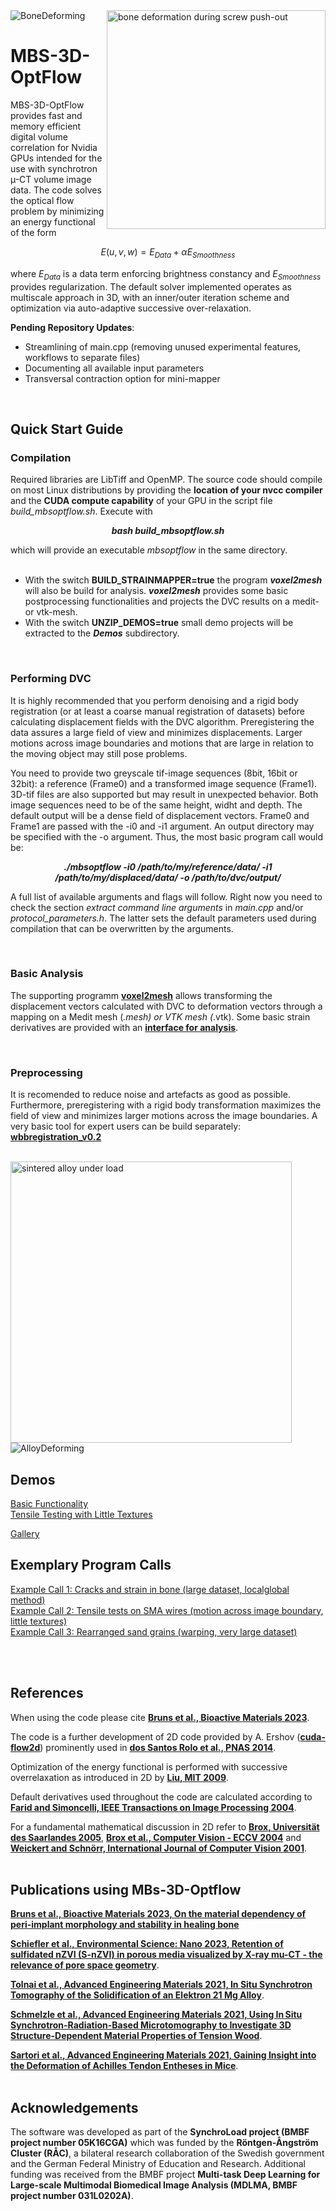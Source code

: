 

<picture>
  <img src="syn0134_deformation.gif" width="350" title="bone deformation during screw push-out" align="right">
  <img alt="BoneDeforming">
</picture>

# MBS-3D-OptFlow

MBS-3D-OptFlow provides fast and memory efficient digital volume correlation for Nvidia GPUs intended for the use with synchrotron µ-CT volume image data. The code solves the optical flow problem by minimizing an energy functional of the form

$$ E(u,v,w) = E_{Data} + \alpha E_{Smoothness} $$

where $`E_{Data}`$ is a data term enforcing brightness constancy and $` E_{Smoothness} `$ provides regularization. The default solver implemented operates as multiscale approach in 3D, with an  inner/outer iteration scheme and optimization via auto-adaptive successive over-relaxation.

**Pending Repository Updates**:
  - Streamlining of main.cpp (removing unused experimental features, workflows to separate files)
  - Documenting all available input parameters
  - Transversal contraction option for mini-mapper
<br>

## Quick Start Guide

### Compilation

Required libraries are LibTiff and OpenMP. The source code should compile on most Linux distributions by providing the **location of your nvcc compiler** and the **CUDA compute capability** of your GPU in the script file *build_mbsoptflow.sh*. Execute with 

***<p align="center"> bash build_mbsoptflow.sh </p>***

which will provide an executable *mbsoptflow* in the same directory.
<br>
<br> 
- With the switch **BUILD_STRAINMAPPER=true** the program ***voxel2mesh*** will also be build for analysis. ***voxel2mesh*** provides some basic postprocessing functionalities and projects the DVC results on a medit- or vtk-mesh.
- With the switch **UNZIP_DEMOS=true** small demo projects will be extracted to the ***Demos*** subdirectory.
<br>

### Performing DVC

It is highly recommended that you perform denoising and a rigid body registration (or at least a coarse manual registration of datasets) before calculating displacement fields with the DVC algorithm. Preregistering the data assures a large field of view and minimizes displacements. Larger motions across image boundaries and motions that are large in relation to the moving object may still pose problems.

You need to provide two greyscale tif-image sequences (8bit, 16bit or 32bit): a reference (Frame0) and a transformed image sequence (Frame1). 3D-tif files are also supported but may result in unexpected behavior. Both image sequences need to be of the same height, widht and depth. The default output will be a dense field of displacement vectors. Frame0 and Frame1 are passed with the -i0 and -i1 argument. An output directory may be specified with the -o argument. Thus, the most basic program call would be:

***<p align="center"> ./mbsoptflow -i0 /path/to/my/reference/data/ -i1 /path/to/my/displaced/data/ -o /path/to/dvc/output/</p>***

A full list of available arguments and flags will follow. Right now you need to check the section *extract command line arguments* in *main.cpp* and/or *protocol_parameters.h*. The latter sets the default parameters  used during compilation that can be overwritten by the arguments.

<br>

### Basic Analysis

The supporting programm **[voxel2mesh](/Documentation/voxel2mesh.md)** allows transforming the displacement vectors calculated with DVC to deformation vectors through a mapping on a Medit mesh (*.mesh) or VTK mesh (*.vtk). Some basic strain derivatives are provided with an **[interface for analysis](/Documentation/voxel2mesh.md)**.

<br>

### Preprocessing

It is recomended to reduce noise and artefacts as good as possible. Furthermore, preregistering with a rigid body transformation maximizes the field of view and minimizes larger motions across the image boundaries. A very basic tool for expert users can be build separately: **[wbbregistration_v0.2](/Preregistration/README.md)**

<br>

<picture>
  <img src="transversalcontraction.png" width="450" title="sintered alloy under load" align="left">
  <img alt="AlloyDeforming">
</picture>

## Demos 
[Basic Functionality](https://github.com/brunsst/MBS-3D-OptFlow/blob/main/Demos/RayDemo/README.md)
<br>
[Tensile Testing with Little Textures](https://github.com/brunsst/MBS-3D-OptFlow/blob/main/Demos/WireDemo/README.md)
<br>

[Gallery](/Documentation/gallery.md)
<br>

## Exemplary Program Calls

[Example Call 1: Cracks and strain in bone (large dataset, localglobal method)](https://github.com/brunsst/MBS-3D-OptFlow/blob/main/exemplary_call1.md)
<br>
[Example Call 2: Tensile tests on SMA wires (motion across image boundary, little textures)](https://github.com/brunsst/MBS-3D-OptFlow/blob/main/exemplary_call2.md)
<br>
[Example Call 3: Rearranged sand grains (warping, very large dataset)](https://github.com/brunsst/MBS-3D-OptFlow/blob/main/exemplary_call3.md)

<br>
<br>


## References

When using the code please cite [**Bruns et al., Bioactive Materials 2023**](https://doi.org/10.1016/j.bioactmat.2023.05.006).
<br>

The code is a further development of 2D code provided by A. Ershov ([**cuda-flow2d**](https://github.com/axruff/cuda-flow2d)) prominently used in [**dos Santos Rolo et al., PNAS 2014**](https://doi.org/10.1073/pnas.1308650111).
<br>

Optimization of the energy functional is performed with successive overrelaxation as introduced in 2D by [**Liu, MIT 2009**](https://people.csail.mit.edu/celiu/Thesis/CePhDThesis.pdf).
<br>

Default derivatives used throughout the code are calculated according to [**Farid and Simoncelli, IEEE Transactions on Image Processing 2004**](https://www.cns.nyu.edu/pub/lcv/farid03-reprint.pdf).
<br>

For a fundamental mathematical discussion in 2D refer to [**Brox, Universität des Saarlandes 2005**](https://lmb.informatik.uni-freiburg.de/people/brox/pub/brox_PhDThesis.pdf), 
[**Brox et al., Computer Vision - ECCV 2004**](https://doi.org/10.1007/978-3-540-24673-2_3) and 
[**Weickert and Schnörr, International Journal of Computer Vision 2001**](https://doi.org/10.1023/A:1013614317973).
<br>
<br>


## Publications using MBs-3D-Optflow

[**Bruns et al., Bioactive Materials 2023, On the material dependency of peri-implant morphology and stability in healing bone**](https://doi.org/10.1016/j.bioactmat.2023.05.006)
<br>

[**Schiefler et al., Environmental Science: Nano 2023, Retention of sulfidated nZVI (S-nZVI) in porous media visualized by X-ray mu-CT - the relevance of pore space geometry**](https://doi.org/10.1039/D2EN00224H).
<br>

[**Tolnai et al., Advanced Engineering Materials 2021, In Situ Synchrotron Tomography of the Solidification of an Elektron 21 Mg Alloy**](https://doi.org/10.1002/adem.202100383).
<br>

[**Schmelzle et al., Advanced Engineering Materials 2021, Using In Situ Synchrotron-Radiation-Based Microtomography to Investigate 3D Structure-Dependent Material Properties of Tension Wood**](https://doi.org/10.1002/adem.202100235).
<br>

[**Sartori et al., Advanced Engineering Materials 2021, Gaining Insight into the Deformation of Achilles Tendon Entheses in Mice**](https://doi.org/10.1002/adem.202100085).
<br>
<br>

## Acknowledgements
The software was developed as part of the **SynchroLoad project (BMBF project number 05K16CGA)** which was funded by the **Röntgen-Ångström Cluster (RÅC)**, a bilateral research collaboration of the Swedish government and the German Federal Ministry of Education and Research.
Additional funding was received from the BMBF project **Multi-task Deep Learning for Large-scale Multimodal Biomedical Image Analysis (MDLMA, BMBF project number 031L0202A)**.
